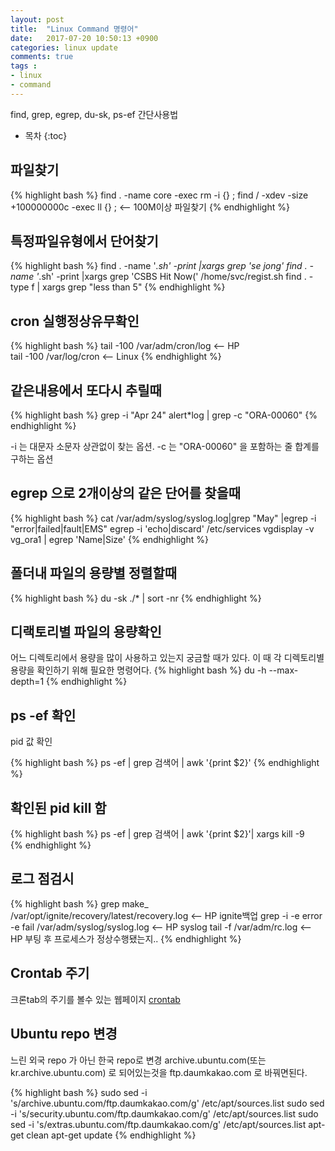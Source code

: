 ```yaml
---
layout: post
title:  "Linux Command 명령어"
date:   2017-07-20 10:50:13 +0900
categories: linux update
comments: true
tags :
- linux
- command
---
```


find, grep, egrep, du-sk, ps-ef 간단사용법
* 목차
{:toc}

## 파일찾기
{% highlight bash %}
find . -name core -exec rm -i {} \;
find / -xdev -size +100000000c -exec ll {} \;    <-- 100M이상 파일찾기
{% endhighlight %}
 
## 특정파일유형에서 단어찾기
{% highlight bash %}
find . -name '*.sh' -print |xargs grep 'se jong'
find . -name '*.sh' -print |xargs grep 'CSBS Hit Now(' /home/svc/regist.sh
find . -type f | xargs grep "less than 5"
{% endhighlight %}

## cron 실행정상유무확인
{% highlight bash %}
tail -100 /var/adm/cron/log  <-- HP  
tail -100 /var/log/cron​          <-- Linux
﻿{% endhighlight %}

## 같은내용에서 또다시 추릴때
{% highlight bash %}
 grep -i "Apr 24" alert*log | grep -c "ORA-00060"
 {% endhighlight %}

-i 는 대문자 소문자 상관없이 찾는 옵션.
-c 는 "ORA-00060" 을 포함하는 줄 합계를 구하는 옵션
 
##  egrep 으로 2개이상의 같은 단어를 찾을때
{% highlight bash %}
cat /var/adm/syslog/syslog.log|grep "May" |egrep -i "error|failed|fault|EMS"
egrep -i 'echo|discard' /etc/services
vgdisplay -v vg_ora1 | egrep 'Name|Size'
{% endhighlight %}

## 폴더내 파일의 용량별 정렬할때
{% highlight bash %}
du -sk ./* | sort -nr
{% endhighlight %}

## 디랙토리별 파일의 용량확인
어느 디렉토리에서 용량을 많이 사용하고 있는지 궁금할 때가 있다. 이 때 각 디렉토리별 용량을 확인하기 위해 필요한 명령어다.
{% highlight bash %}
du -h --max-depth=1
{% endhighlight %}




## ps -ef 확인
pid 값 확인

{% highlight bash %}
ps -ef | grep 검색어 | awk '{print $2}'
{% endhighlight %}

## 확인된 pid kill 함
{% highlight bash %}
ps -ef | grep 검색어 | awk '{print $2}'| xargs kill -9     
{% endhighlight %}

##  로그 점검시
{% highlight bash %}
grep make_ /var/opt/ignite/recovery/latest/recovery.log  <-- HP ignite백업
grep -i -e error -e fail /var/adm/syslog/syslog.log   <-- HP syslog
tail -f /var/adm/rc.log    <-- HP 부팅 후 프로세스가 정상수행됐는지..
{% endhighlight %}

## Crontab 주기
크론tab의 주기를 볼수 있는 웹페이지 [crontab](https://crontab.guru/)

## Ubuntu repo 변경
느린 외국 repo 가 아닌 한국 repo로 변경
archive.ubuntu.com(또는 kr.archive.ubuntu.com) 로 되어있는것을 ftp.daumkakao.com 로 바꿔면된다.

{% highlight bash %}
sudo sed -i 's/archive.ubuntu.com/ftp.daumkakao.com/g' /etc/apt/sources.list
sudo sed -i 's/security.ubuntu.com/ftp.daumkakao.com/g' /etc/apt/sources.list
sudo sed -i 's/extras.ubuntu.com/ftp.daumkakao.com/g' /etc/apt/sources.list
apt-get clean
apt-get update
{% endhighlight %}  
       
